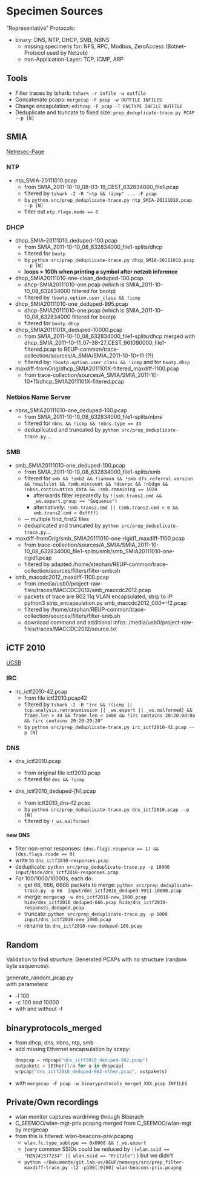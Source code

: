 # Specimen Sources

"Representative" Protocols:

* binary: DNS, NTP, DHCP, SMB, NBNS
    * missing specimens for: NFS, RPC, Modbus, ZeroAccess (Botnet-Protocol used by Netzob)
    * non-Application-Layer: TCP, ICMP, ARP

## Tools
* Filter traces by tshark: `tshark -r infile -w outfile`
* Concatenate pcaps: `mergecap -F pcap -w OUTFILE INFILES`
* Change encapulation: `editcap -F pcap -T ENCTYPE INFILE OUTFILE`
* Deduplicate and truncate to fixed size: `prep_deduplicate-trace.py PCAP --p [N]`



## SMIA
[Netresec-Page](http://download.netresec.com/pcap/smia-2011/SMIA_2011-10-10_08%253A03%253A19_CEST_632834000_file1.pcap)  

### NTP
* ntp_SMIA-20111010.pcap
    * from SMIA_2011-10-10_08-03-19_CEST_632834000_file1.pcap
    * filtered by `tshark -2 -R "ntp && !icmp" ... -F pcap`
    * by `python src/prep_deduplicate-trace.py ntp_SMIA-20111010.pcap --p [N]`
    * filter out `ntp.flags.mode == 6`

### DHCP
* dhcp_SMIA-20111010_deduped-100.pcap
    * from SMIA_2011-10-10_08_632834000_file1-splits/dhcp
    * filtered for `bootp`
    * by `python src/prep_deduplicate-trace.py dhcp_SMIA-20111010.pcap --p [N]`
    * **loops > 100h when printing a symbol after netzob inference**
* dhcp_SMIA20111010-one-clean_deduped-100.pcap
    * dhcp-SMIA20111010-one.pcap (which is SMIA_2011-10-10_08_632834000 filtered for bootp)
    * filtered by `!bootp.option.user_class && !icmp`
* dhcp_SMIA20111010-one_deduped-995.pcap
    * dhcp-SMIA20111010-one.pcap (which is SMIA_2011-10-10_08_632834000 filtered for bootp)
    * filtered for `bootp.dhcp`
* dhcp_SMIA2011101X_deduped-10000.pcap
    * from SMIA_2011-10-10_08_632834000_file1-splits/dhcp
      merged with dhcp_SMIA_2011-10-11_07-38-27_CEST_961090000_file1-filtered.pcap
      to REUP-common/trace-collection/sources/A_SMIA/SMIA_2011-10-10+11 (?!)
    * filtered by: `!bootp.option.user_class && !icmp` and for `bootp.dhcp`
* maxdiff-fromOrig/dhcp_SMIA2011101X-filtered_maxdiff-1100.pcap
    * from trace-collection/sources/A_SMIA/SMIA_2011-10-10+11/dhcp_SMIA2011101X-filtered.pcap

### Netbios Name Server
* nbns_SMIA20111010-one_deduped-100.pcap
    * from SMIA_2011-10-10_08_632834000_file1-splits/nbns
    * filtered for `nbns && !icmp && !nbns.type == 33`
    * deduplicated and truncated by `python src/prep_deduplicate-trace.py`...

### SMB
* smb_SMIA20111010-one_deduped-100.pcap
    * from SMIA_2011-10-10_08_632834000_file1-splits/smb
    * filtered for `smb && !smb2 && !lanman && !smb.dfs.referral.version && !mailslot && !smb.mincount && !dcerpc && !nbdgm && !nbss.continuation_data && !smb.remaining == 1024`
        * afterwards filter repeatedly by `!(smb.trans2.cmd && _ws.expert.group == "Sequence")`
        * alternatively: `!smb.trans2.cmd || (smb.trans2.cmd > 0 && smb.trans2.cmd < 0xffff)`
    * -- multiple find_first2 files
    * deduplicated and truncated by `python src/prep_deduplicate-trace.py`...
* maxdiff-fromOrig/smb_SMIA20111010-one-rigid1_maxdiff-1100.pcap
    * from trace-collection/sources/A_SMIA/SMIA_2011-10-10_08_632834000_file1-splits/smb/smb_SMIA20111010-one-rigid1.pcap
    * filtered by adapted /home/stephan/REUP-common/trace-collection/sources/filters/filter-smb.sh
* smb_maccdc2012_maxdiff-1100.pcap
    * from /media/usb0/project-raw-files/traces/MACCDC2012/smb_maccdc2012.pcap
    * packets of trace are 802.11q VLAN encapsulated, strip to IP:  
      python3 strip_encapsulation.py smb_maccdc2012_000*-f2.pcap
    * filtered by /home/stephan/REUP-common/trace-collection/sources/filters/filter-smb.sh
    * download command and additional infos: /media/usb0/project-raw-files/traces/MACCDC2012/source.txt



## iCTF 2010
[UCSB](http://ictf.cs.ucsb.edu/ictfdata/2010/dumps/ictf2010pcap.tar.gz)  

### IRC
* irc_ictf2010-42.pcap
    * from file ictf2010.pcap42
    * filtered by `tshark -2 -R "irc && !(icmp || tcp.analysis.retransmission || _ws.expert || _ws.malformed) && frame.len > 44 && frame.len < 1400 && !irc contains 20:20:0d:0a && !irc contains 20:20:20:20"`
    * by `python src/prep_deduplicate-trace.py irc_ictf2010-42.pcap --p [N]`

### DNS
* dns_ictf2010.pcap
    * from original file ictf2010.pcap
    * filtered for `dns && !icmp`

* dns_ictf2010_deduped-[N].pcap
    * from ictf2010_dns-f2.pcap
    * by `python src/prep_deduplicate-trace.py dns_ictf2010.pcap --p [N]`
    * filtered by `!_ws.malformed`

#### new DNS

* filter non-error responses: `(dns.flags.response == 1) && (dns.flags.rcode == 0)`
* write to `dns_ictf2010-responses.pcap`
* deduplicate: `python src/prep_deduplicate-trace.py -p 10000 input/hide/dns_ictf2010-responses.pcap`
* For 100/1000/10000s, each do:
    * get 66, 666, 6666 packets to merge: `python src/prep_deduplicate-trace.py -p 66  input/dns_ictf2010_deduped-9911-10000.pcap`
    * merge: `mergecap -w dns_ictf2010-new_1000.pcap hide/dns_ictf2010_deduped-666.pcap hide/dns_ictf2010-responses_deduped.pcap`
    * truncate: `python src/prep_deduplicate-trace.py -p 1000 input/dns_ictf2010-new_1000.pcap`
    * rename to: `dns_ictf2010-new-deduped-100.pcap`


## Random
Validation to find structure: Generated PCAPs with no structure (random byte sequences):

generate_random_pcap.py  
with parameters: 

* -l 100
* -c 100 and 10000
* with and without -f


## binaryprotocols_merged
* from dhcp, dns, nbns, ntp, smb
* add missing Ethernet encapsulation by scapy:
  ```python 
  dnspcap = rdpcap("dns_ictf2010_deduped-982.pcap")
  outpakets = [Ether()/a for a in dnspcap]
  wrpcap("dns_ictf2010_deduped-982-ether.pcap", outpakets)
  ```
* with `mergecap -F pcap -w binaryprotocols_merged_XXX.pcap INFILES`

## Private/Own recordings

* wlan monitor captures wardriving through Biberach
* C_SEEMOO/wlan-mgt-priv.pcapng merged from C_SEEMOO/wlan-mgt by mergecap
* from this is filtered: wlan-beacons-priv.pcapng 
  * `wlan.fc.type_subtype == 0x0008 && !_ws.expert`
  * (very common SSIDs could be reduced by `!(wlan.ssid == "HZN241577234" || wlan.ssid == "Fritzle")` ) but we didn't
  * `python ~/Dokumente/git.lab-vs/REUP/nemesys/src/prep_filter-maxdiff-trace.py -l2 -p100[|0|00] wlan-beacons-priv.pcapng`

